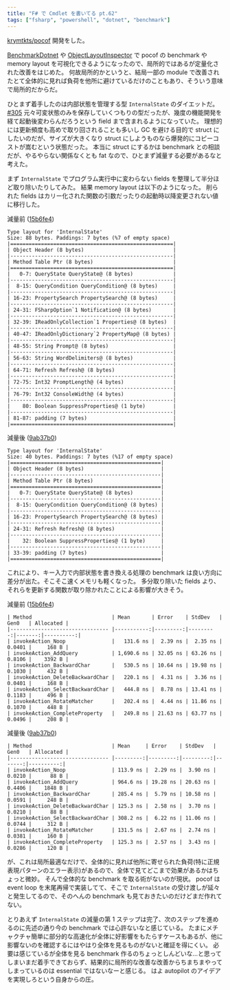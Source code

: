 ```yaml
---
title: "F# で Cmdlet を書いてる pt.62"
tags: ["fsharp", "powershell", "dotnet", "benchmark"]
---
```


[krymtkts/pocof](https://github.com/krymtkts/pocof) 開発をした。

[BenchmarkDotnet](https://github.com/dotnet/BenchmarkDotNet) や [ObjectLayoutInspector](https://github.com/SergeyTeplyakov/ObjectLayoutInspector) で pocof の benchmark や memory layout を可視化できるようになったので、局所的ではあるが定量化された改善をはじめた。
何故局所的かというと、結局一部の module で改善されたとて全体的に見れば負荷を他所に避けているだけのこともあり、そういう意味で局所的だからだ。

ひとまず着手したのは内部状態を管理する型 `InternalState` のダイエットだ。 [#305](https://github.com/krymtkts/pocof/pull/305)
元々可変状態のみを保存していくつもりの型だったが、幾度の機能開発を経て起動後変わらんだろうという field まで含まれるようになっていた。
理想的には更新頻度も高めで取り回されることも多いし GC を避ける目的で struct にしたいのだが、サイズが大きくなり struct にしようものなら爆発的にコピーコストが嵩むという状態だった。
本当に struct にするかは benchmark との相談だが、やるやらない関係なくとも fat なので、ひとまず減量する必要があるなと考えた。

まず `InternalState` でプログラム実行中に変わらない fields を整理して半分ほど取り除いたりしてみた。
結果 memory layout は以下のようになった。
削られた fields はカリー化された関数の引数だったりの起動時以降変更されない値に移行した。

減量前 ([15b6fe4](https://github.com/krymtkts/pocof/commit/15b6fe40738a7c1a72e4125cb87137e945d04c3f))

```plaintext
Type layout for 'InternalState'
Size: 88 bytes. Paddings: 7 bytes (%7 of empty space)
|=====================================================|
| Object Header (8 bytes)                             |
|-----------------------------------------------------|
| Method Table Ptr (8 bytes)                          |
|=====================================================|
|   0-7: QueryState QueryState@ (8 bytes)             |
|-----------------------------------------------------|
|  8-15: QueryCondition QueryCondition@ (8 bytes)     |
|-----------------------------------------------------|
| 16-23: PropertySearch PropertySearch@ (8 bytes)     |
|-----------------------------------------------------|
| 24-31: FSharpOption`1 Notification@ (8 bytes)       |
|-----------------------------------------------------|
| 32-39: IReadOnlyCollection`1 Properties@ (8 bytes)  |
|-----------------------------------------------------|
| 40-47: IReadOnlyDictionary`2 PropertyMap@ (8 bytes) |
|-----------------------------------------------------|
| 48-55: String Prompt@ (8 bytes)                     |
|-----------------------------------------------------|
| 56-63: String WordDelimiters@ (8 bytes)             |
|-----------------------------------------------------|
| 64-71: Refresh Refresh@ (8 bytes)                   |
|-----------------------------------------------------|
| 72-75: Int32 PromptLength@ (4 bytes)                |
|-----------------------------------------------------|
| 76-79: Int32 ConsoleWidth@ (4 bytes)                |
|-----------------------------------------------------|
|    80: Boolean SuppressProperties@ (1 byte)         |
|-----------------------------------------------------|
| 81-87: padding (7 bytes)                            |
|=====================================================|
```

減量後 ([9ab37b0](https://github.com/krymtkts/pocof/commit/9ab37b0460a7473955b9b61b44ac34f3fd77008c))

```plaintext
Type layout for 'InternalState'
Size: 40 bytes. Paddings: 7 bytes (%17 of empty space)
|=================================================|
| Object Header (8 bytes)                         |
|-------------------------------------------------|
| Method Table Ptr (8 bytes)                      |
|=================================================|
|   0-7: QueryState QueryState@ (8 bytes)         |
|-------------------------------------------------|
|  8-15: QueryCondition QueryCondition@ (8 bytes) |
|-------------------------------------------------|
| 16-23: PropertySearch PropertySearch@ (8 bytes) |
|-------------------------------------------------|
| 24-31: Refresh Refresh@ (8 bytes)               |
|-------------------------------------------------|
|    32: Boolean SuppressProperties@ (1 byte)     |
|-------------------------------------------------|
| 33-39: padding (7 bytes)                        |
|=================================================|
```

これにより、キー入力で内部状態を書き換える処理の benchmark は良い方向に差分が出た。そこそこ速くメモリも軽くなった。
多分取り除いた fields より、それらを更新する関数が取り除かれたことによる影響が大きそう。

減量前 ([15b6fe4](https://github.com/krymtkts/pocof/commit/15b6fe40738a7c1a72e4125cb87137e945d04c3f))

```plaintext
| Method                          | Mean       | Error    | StdDev   | Gen0   | Allocated |
|-------------------------------- |-----------:|---------:|---------:|-------:|----------:|
| invokeAction_Noop               |   131.6 ns |  2.39 ns |  2.35 ns | 0.0401 |     168 B |
| invokeAction_AddQuery           | 1,690.6 ns | 32.05 ns | 63.26 ns | 0.8106 |    3392 B |
| invokeAction_BackwardChar       |   530.5 ns | 10.64 ns | 19.98 ns | 0.1030 |     432 B |
| invokeAction_DeleteBackwardChar |   220.1 ns |  4.31 ns |  3.36 ns | 0.0401 |     168 B |
| invokeAction_SelectBackwardChar |   444.8 ns |  8.78 ns | 13.41 ns | 0.1183 |     496 B |
| invokeAction_RotateMatcher      |   202.4 ns |  4.44 ns | 11.86 ns | 0.1070 |     448 B |
| invokeAction_CompleteProperty   |   249.8 ns | 21.63 ns | 63.77 ns | 0.0496 |     208 B |
```

減量後 ([9ab37b0](https://github.com/krymtkts/pocof/commit/9ab37b0460a7473955b9b61b44ac34f3fd77008c))

```plaintext
| Method                          | Mean     | Error    | StdDev   | Gen0   | Allocated |
|-------------------------------- |---------:|---------:|---------:|-------:|----------:|
| invokeAction_Noop               | 113.9 ns |  2.29 ns |  3.90 ns | 0.0210 |      88 B |
| invokeAction_AddQuery           | 964.6 ns | 19.28 ns | 20.63 ns | 0.4406 |    1848 B |
| invokeAction_BackwardChar       | 285.4 ns |  5.79 ns | 10.58 ns | 0.0591 |     248 B |
| invokeAction_DeleteBackwardChar | 125.3 ns |  2.58 ns |  3.70 ns | 0.0210 |      88 B |
| invokeAction_SelectBackwardChar | 308.2 ns |  6.22 ns | 11.06 ns | 0.0744 |     312 B |
| invokeAction_RotateMatcher      | 131.5 ns |  2.67 ns |  2.74 ns | 0.0381 |     160 B |
| invokeAction_CompleteProperty   | 125.3 ns |  2.57 ns |  3.43 ns | 0.0286 |     120 B |
```

が、これは局所最適なだけで、全体的に見れば他所に寄せられた負荷(特に正規表現パターンのエラー表示)があるので、全体で見てどこまで効果があるかはちょっと微妙。
そんで全体的な benchmark を取る術がないのが現状。
pocof は event loop を末尾再帰で実装してて、そこで `InternalState` の受け渡しが延々と発生してるので、そのへんの benchmark も見ておきたいのだけどまだ作れてない。

とりあえず `InternalState` の減量の第 1 ステップは完了、次のステップを進めるのに先述の通り今の benchmark では心許ないなと感じている。
たまにメチャクチャ簡単に部分的な高速化が全体に好影響をもたらすケースもあるが、他に影響ないのを確認するにはやはり全体を見るものがないと確証を得にくい。
必要は感じているが全体を見る benchmark 作るのちょっとしんどいな...と思ってしまいまだ着手できておらず、結果的に局所的な改善な改善からちまちまやってしまっているのは essential ではないなーと感じる。
はよ autopilot のアイデアを実現しろという自身からの圧。
